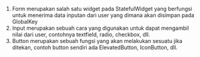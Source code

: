 1. Form merupakan salah satu widget pada StatefulWidget yang berfungsi untuk menerima data inputan dari user yang dimana akan disimpan pada GlobalKey<FormState>
2. Input merupakan sebuah cara yang digunakan untuk dapat mengambil nilai dari user, contohnya textfield, radio, checkbox, dll.
3. Button merupakan sebuah fungsi yang akan melakukan sesuatu jika ditekan, contoh button sendiri ada ElevatedButton, IconButton, dll.
